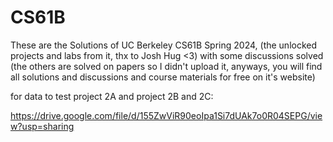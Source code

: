 # CS61B
These are the Solutions of UC Berkeley CS61B Spring 2024, (the unlocked projects and labs from it, thx to Josh Hug <3) 
with some discussions solved (the others are solved on papers so I didn't upload it, anyways, you will find all solutions and discussions and course materials for free on it's website) 

for data to test project 2A and project 2B and 2C:

https://drive.google.com/file/d/155ZwViR90eoIpa1Si7dUAk7o0R04SEPG/view?usp=sharing
